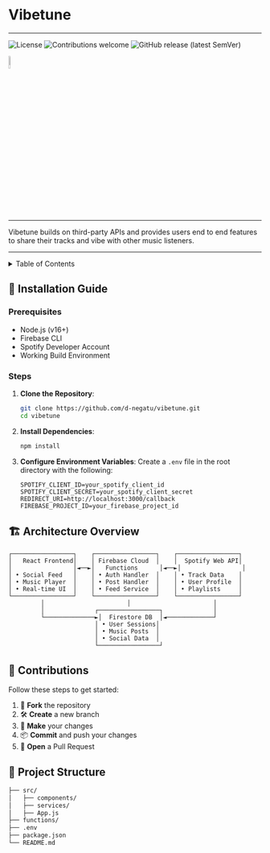 # Vibetune

---
![License](https://img.shields.io/github/license/d-negatu/vibetune) ![Contributions welcome](https://img.shields.io/badge/contributions-welcome-brightgreen)  ![GitHub release (latest SemVer)](https://img.shields.io/github/v/release/d-negatu/vibetune)

<div style="width: 50px; height: auto;">
  <img src="https://github.com/user-attachments/assets/710b7038-923d-4020-b2bd-bbb59e8ab650" style="width: 8%; height: auto;" alt="VibeTune Logo" />
</div>

---
Vibetune builds on third-party APIs and provides users end to end features to share their tracks and vibe with other music listeners.

---


<!-- TABLE OF CONTENTS -->
<details>
  <summary>Table of Contents</summary>
  <ol>
    <li>
      <a href="#about-the-project">About The Project</a>
      <ul>
        <li><a href="#built-with">Built With</a></li>
      </ul>
    </li>
    <li>
      <a href="#getting-started">Getting Started</a>
      <ul>
        <li><a href="#prerequisites">Prerequisites</a></li>
        <li><a href="#installation">Installation</a></li>
      </ul>
    </li>
    <li><a href="#usage">Usage</a></li>
    <li><a href="#roadmap">Roadmap</a></li>
    <li><a href="#contributing">Contributing</a></li>
    <li><a href="#license">License</a></li>
    <li><a href="#contact">Contact</a></li>
    <li><a href="#acknowledgments">Acknowledgments</a></li>
  </ol>
</details>




## 📜 Installation Guide

### Prerequisites

- Node.js (v16+)
- Firebase CLI
- Spotify Developer Account
- Working Build Environment

### Steps

1. **Clone the Repository**:
    ```bash
    git clone https://github.com/d-negatu/vibetune.git
    cd vibetune
    ```

2. **Install Dependencies**:
    ```bash
    npm install
    ```

3. **Configure Environment Variables**:
    Create a `.env` file in the root directory with the following:
    ```env
    SPOTIFY_CLIENT_ID=your_spotify_client_id
    SPOTIFY_CLIENT_SECRET=your_spotify_client_secret
    REDIRECT_URI=http://localhost:3000/callback
    FIREBASE_PROJECT_ID=your_firebase_project_id
    ```


## 🏗️ **Architecture Overview**

```
┌─────────────────┐    ┌─────────────────┐    ┌─────────────────┐
│   React Frontend│    │ Firebase Cloud  │    │  Spotify Web API│
│                 │◄──►│   Functions      │◄──►│                 │
│ • Social Feed   │    │ • Auth Handler  │    │ • Track Data    │
│ • Music Player  │    │ • Post Handler  │    │ • User Profile  │
│ • Real-time UI  │    │ • Feed Service  │    │ • Playlists     │
└─────────────────┘    └─────────────────┘    └─────────────────┘
         │                       │                       │
         │              ┌─────────────────┐              │
         └──────────────►│  Firestore DB  │◄─────────────┘
                        │ • User Sessions│
                        │ • Music Posts  │
                        │ • Social Data  │
                        └─────────────────┘
```



## 🙌 Contributions

Follow these steps to get started:

1. 🍴 **Fork** the repository  
2. 🛠️ **Create** a new branch  
3. 🧪 **Make** your changes  
4. 📦 **Commit** and push your changes  
5. 🔁 **Open** a Pull Request


## 📂 Project Structure

```bash
├── src/
│   ├── components/
│   ├── services/
│   ├── App.js
├── functions/
├── .env
├── package.json
└── README.md
